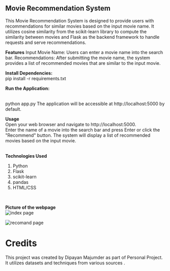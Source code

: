 ## Movie Recommendation System<br>
This Movie Recommendation System is designed to provide users with recommendations for similar movies based on the input movie name. It utilizes cosine similarity from the scikit-learn library to compute the similarity between movies and Flask as the backend framework to handle requests and serve recommendations.<be>

**Features**
Input Movie Name: Users can enter a movie name into the search bar.
Recommendations: After submitting the movie name, the system provides a list of recommended movies that are similar to the input movie.<br>

**Install Dependencies:**<br>
pip install -r requirements.txt<br>

**Run the Application:**<br>

<Copy code><br>
python app.py
The application will be accessible at http://localhost:5000 by default.

**Usage**<br>
Open your web browser and navigate to http://localhost:5000.<br>
Enter the name of a movie into the search bar and press Enter or click the "Recommend" button.
The system will display a list of recommended movies based on the input movie.<br>
<br>

**Technologies Used**<br>
1.  Python
2. Flask
3. scikit-learn
4. pandas
5. HTML/CSS

<br>

**Picture of the webpage**<br>
![index page](./../Movie%20recomdation%20system/static/index_page.png)<br>

![recomand page ](./../Movie%20recomdation%20system/static/recomand_page.png)<br>




# Credits
This project was created by Dipayan Majumder as part of Personal Project. It utilizes datasets and techniques from various sources .<br>